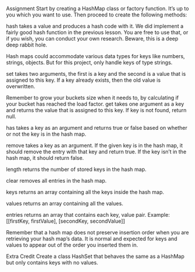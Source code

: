 Assignment
Start by creating a HashMap class or factory function. It’s up to you which you want to use. Then proceed to create the following methods:

hash takes a value and produces a hash code with it. We did implement a fairly good hash function in the previous lesson. You are free to use that, or if you wish, you can conduct your own research. Beware, this is a deep deep rabbit hole.

Hash maps could accommodate various data types for keys like numbers, strings, objects. But for this project, only handle keys of type strings.

set takes two arguments, the first is a key and the second is a value that is assigned to this key. If a key already exists, then the old value is overwritten.

Remember to grow your buckets size when it needs to, by calculating if your bucket has reached the load factor.
get takes one argument as a key and returns the value that is assigned to this key. If key is not found, return null.

has takes a key as an argument and returns true or false based on whether or not the key is in the hash map.

remove takes a key as an argument. If the given key is in the hash map, it should remove the entry with that key and return true. If the key isn’t in the hash map, it should return false.

length returns the number of stored keys in the hash map.

clear removes all entries in the hash map.

keys returns an array containing all the keys inside the hash map.

values returns an array containing all the values.

entries returns an array that contains each key, value pair. Example: [[firstKey, firstValue], [secondKey, secondValue]]

Remember that a hash map does not preserve insertion order when you are retrieving your hash map’s data. It is normal and expected for keys and values to appear out of the order you inserted them in.

Extra Credit
Create a class HashSet that behaves the same as a HashMap but only contains keys with no values.
